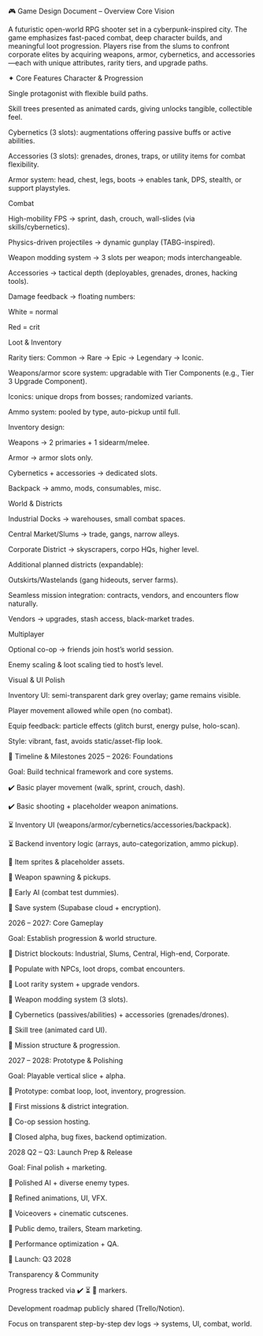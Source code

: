 🎮 Game Design Document – Overview
Core Vision

A futuristic open-world RPG shooter set in a cyberpunk-inspired city. The game emphasizes fast-paced combat, deep character builds, and meaningful loot progression. Players rise from the slums to confront corporate elites by acquiring weapons, armor, cybernetics, and accessories—each with unique attributes, rarity tiers, and upgrade paths.

✦ Core Features
Character & Progression

Single protagonist with flexible build paths.

Skill trees presented as animated cards, giving unlocks tangible, collectible feel.

Cybernetics (3 slots): augmentations offering passive buffs or active abilities.

Accessories (3 slots): grenades, drones, traps, or utility items for combat flexibility.

Armor system: head, chest, legs, boots → enables tank, DPS, stealth, or support playstyles.


Combat

High-mobility FPS → sprint, dash, crouch, wall-slides (via skills/cybernetics).

Physics-driven projectiles → dynamic gunplay (TABG-inspired).

Weapon modding system → 3 slots per weapon; mods interchangeable.

Accessories → tactical depth (deployables, grenades, drones, hacking tools).

Damage feedback → floating numbers:

White = normal

Red = crit



Loot & Inventory

Rarity tiers: Common → Rare → Epic → Legendary → Iconic.

Weapons/armor score system: upgradable with Tier Components (e.g., Tier 3 Upgrade Component).

Iconics: unique drops from bosses; randomized variants.

Ammo system: pooled by type, auto-pickup until full.


Inventory design:

Weapons → 2 primaries + 1 sidearm/melee.

Armor → armor slots only.

Cybernetics + accessories → dedicated slots.

Backpack → ammo, mods, consumables, misc.


World & Districts

Industrial Docks → warehouses, small combat spaces.

Central Market/Slums → trade, gangs,  narrow alleys.

Corporate District → skyscrapers, corpo HQs, higher level.

Additional planned districts (expandable):

Outskirts/Wastelands (gang hideouts, server farms).

Seamless mission integration: contracts, vendors, and encounters flow naturally.

Vendors → upgrades, stash access, black-market trades.


Multiplayer

Optional co-op → friends join host’s world session.

Enemy scaling & loot scaling tied to host’s level.


Visual & UI Polish

Inventory UI: semi-transparent dark grey overlay; game remains visible.

Player movement allowed while open (no combat).

Equip feedback: particle effects (glitch burst, energy pulse, holo-scan).

Style: vibrant, fast, avoids static/asset-flip look.


📅 Timeline & Milestones
2025 – 2026: Foundations

Goal: Build technical framework and core systems.

✔️ Basic player movement (walk, sprint, crouch, dash).

✔️ Basic shooting + placeholder weapon animations.

⏳ Inventory UI (weapons/armor/cybernetics/accessories/backpack).

⏳ Backend inventory logic (arrays, auto-categorization, ammo pickup).

🔄 Item sprites & placeholder assets.

🔄 Weapon spawning & pickups.

🔄 Early AI (combat test dummies).

🔄 Save system (Supabase cloud + encryption).

2026 – 2027: Core Gameplay

Goal: Establish progression & world structure.

🔄 District blockouts: Industrial, Slums, Central, High-end, Corporate.

🔄 Populate with NPCs, loot drops, combat encounters.

🔄 Loot rarity system + upgrade vendors.

🔄 Weapon modding system (3 slots).

🔄 Cybernetics (passives/abilities) + accessories (grenades/drones).

🔄 Skill tree (animated card UI).

🔄 Mission structure & progression.

2027 – 2028: Prototype & Polishing

Goal: Playable vertical slice + alpha.

🔄 Prototype: combat loop, loot, inventory, progression.

🔄 First missions & district integration.

🔄 Co-op session hosting.

🔄 Closed alpha, bug fixes, backend optimization.

2028 Q2 – Q3: Launch Prep & Release

Goal: Final polish + marketing.

🔄 Polished AI + diverse enemy types.

🔄 Refined animations, UI, VFX.

🔄 Voiceovers + cinematic cutscenes.

🔄 Public demo, trailers, Steam marketing.

🔄 Performance optimization + QA.

🚀 Launch: Q3 2028

Transparency & Community

Progress tracked via ✔️ ⏳ 🔄 markers.

Development roadmap publicly shared (Trello/Notion).

Focus on transparent step-by-step dev logs → systems, UI, combat, world.
